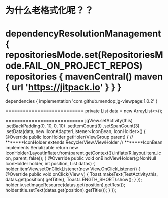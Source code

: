 为什么老格式化呢？？
===========================
dependencyResolutionManagement {
		repositoriesMode.set(RepositoriesMode.FAIL_ON_PROJECT_REPOS)
		repositories {
			mavenCentral()
			maven { url 'https://jitpack.io' }
		}
	}
===========================

 dependencies {
	        implementation 'com.github.mendop:jg-viewpage:1.0.2'
	}

===========================
  private List<IconBean> data = new ArrayList<>();

===========================
	  jgView.setActivity(this)
                .setBackPadding(0, 10, 0, 10)
                .setItemCount(9)
                .setSpanCount(3)
                .setData(data, new IIconAdapterListener<IconBean, IconHolder>() {
                    @Override
                    public IconHolder getHoler(ViewGroup parent) {
                        // *******IconHolder extends RecyclerView.ViewHolder
                        // *******IconBean implements Serializable 
                        return new IconHolder(LayoutInflater.from(parent.getContext()).inflate(R.layout.item_icon, parent, false));
                    }
                    @Override
                    public void onBindViewHolder(@NonNull IconHolder holder, int position, List<IconBean> datas) {
                        holder.itemView.setOnClickListener(new View.OnClickListener() {
                            @Override
                            public void onClick(View v) {
                                Toast.makeText(TestActivity.this, datas.get(position).getTitle(), Toast.LENGTH_SHORT).show();
                            }
                        });
                        holder.iv.setImageResource(datas.get(position).getRes());
                        holder.title.setText(datas.get(position).getTitle());
                    }
                });
